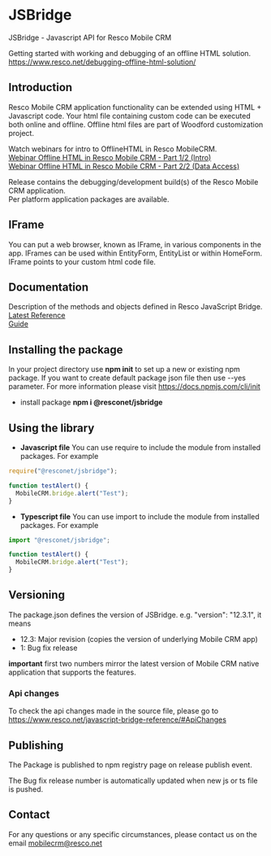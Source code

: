# JSBridge

JSBridge - Javascript API for Resco Mobile CRM

Getting started with working and debugging of an offline HTML solution.  
https://www.resco.net/debugging-offline-html-solution/

## Introduction

Resco Mobile CRM application functionality can be extended using HTML + Javascript code.
Your html file containing custom code can be executed both online and offline.
Offline html files are part of Woodford customization project.

Watch webinars for intro to OfflineHTML in Resco MobileCRM.
<br />[Webinar Offline HTML in Resco Mobile CRM - Part 1/2 (Intro)](https://www.youtube.com/watch?v=cplZLC_mAc0&list=PLPMCnAPD5b56XNEiGTcy5VBxdP8rcB86b&index=12)  
[Webinar Offline HTML in Resco Mobile CRM - Part 2/2 (Data Access)](https://www.youtube.com/watch?v=R7GpdC_y17Y&t=1s)

Release contains the debugging/development build(s) of the Resco Mobile CRM application.  
Per platform application packages are available.

## IFrame

You can put a web browser, known as IFrame, in various components in the app.
IFrames can be used within EntityForm, EntityList or within HomeForm.
IFrame points to your custom html code file.

## Documentation

Description of the methods and objects defined in Resco JavaScript Bridge.  
[Latest Reference](https://www.resco.net/javascript-bridge-reference/)  
[Guide](http://www.resco.net/mobilecrm/support/jsbridge.aspx)

## Installing the package

In your project directory use **npm init** to set up a new or existing npm package. If you want to create default package json file then use --yes parameter. For more information please visit https://docs.npmjs.com/cli/init

- install package **npm i @resconet/jsbridge**

## Using the library

- **Javascript file**
  You can use require to include the module from installed packages. For example

```javascript
require("@resconet/jsbridge");

function testAlert() {
  MobileCRM.bridge.alert("Test");
}
```

- **Typescript file**
  You can use import to include the module from installed packages. For example

```javascript
import "@resconet/jsbridge";

function testAlert() {
  MobileCRM.bridge.alert("Test");
}
```

## Versioning

The package.json defines the version of JSBridge. e.g. "version": "12.3.1", it means

- 12.3: Major revision (copies the version of underlying Mobile CRM app)
- 1: Bug fix release

**important** first two numbers mirror the latest version of Mobile CRM native application that supports the features.

### Api changes

To check the api changes made in the source file, please go to https://www.resco.net/javascript-bridge-reference/#ApiChanges

## Publishing

The Package is published to npm registry page on release publish event.

The Bug fix release number is automatically updated when new js or ts file is pushed.

## Contact

For any questions or any specific circumstances, please contact us on the email mobilecrm@resco.net
